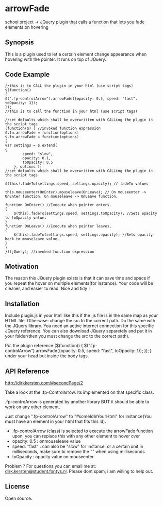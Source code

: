 # arrowFade
school project -> JQuery plugin that calls a function that lets you fade elements on hovering

## Synopsis

This is a plugin used to let a certain element change appearance when hovering with the pointer. It runs on top of JQuery. 


## Code Example

    //this is to CALL the plugin in your html (use script tags)
    $(function() 
    {
    $(".fp-controlArrow").arrowFade({opacity: 0.5, speed: "fast", toOpacity: 1});
    });
    //this is to call the function in your html (use script tags) 
    
    //set defaults which shall be overwritten with CALLing the plugin in the script tags
    (function($) { //invoked function expression
    $.fn.arrowFade = function(options)
    $.fn.arrowFade = function(options)
    {
    var settings = $.extend(
    {
            speed: "slow",
            opacity: 0.1,
            toOpacity: 0.5
        }, options );
    //set defaults which shall be overwritten with CALLing the plugin in the script tags
    
    $(this).fadeTo(settings.speed, settings.opacity); // fadeTo values 

    this.mouseenter(OnEnter).mouseleave(OnLeave); // On mouseenter -> OnEnter function, On mouseleave -> OnLeave function.
    
    function OnEnter() //Execute when pointer enters.
    {
        $(this).fadeTo(settings.speed, settings.toOpacity); //Sets opacity to toOpacity value.
    }
    function OnLeave() //Execute when pointer leaves.
    {
        $(this).fadeTo(settings.speed, settings.opacity); //Sets opacity back to mouseleave value.
    }
    }
    })(jQuery); //invoked function expression


## Motivation

The reason this JQuery plugin exists is that it can save time and space if you repeat the hover on multiple elements(for instance). Your code will be cleaner, and easier to read. Nice and tidy !


## Installation
Include plugin.js in your html like this if the .js file is in the same map as your HTML file. Otherwise: change the src to the correct path. Do the same with the JQuery library. You need an active internet connection for this specific JQuery reference. You can also download JQuery separetely and put it in your folder(then you must change the src to the correct path).

<script type="text/javascript" src="plugin.js"></script>
<script src="http://ajax.googleapis.com/ajax/libs/jquery/1.8.3/jquery.min.js"></script>


Put the plugin reference ($(function() 
{
    $(".fp-controlArrow").arrowFade({opacity: 0.5, speed: "fast", toOpacity: 1});
});
)  under your head but inside the body tags. 

## API Reference

http://dirkkersten.com/#secondPage/2

Take a look at the .fp-Controlarrow. Its implemented on that specific class.

.fp-controArrow is generated by another library BUT it should be able to work on any other element.

Just change ".fp-controlArrow" to "#someIdInYourHtml" for instance(You must have an element in your html that fits this id).


- .fp-controlArrow (class) is selected to execute the arrowFade function upon, you can replace this with any other element to hover over
- opacity: 0.5 : onmouseleave value
- speed: "fast" : can also be "slow" for instance, or a certain unit in milliseconds, make sure to remove the "" when using milliseconds
- toOpacity : opacity value on mouseenter


Problem ? For questions you can email me at: dirk.kersten@student.fontys.nl. Please dont spam, i am willing to help out.


## License

Open source. 




